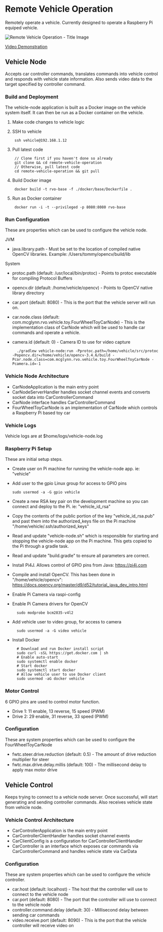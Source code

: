 # Remote Vehicle Operation
Remotely operate a vehicle. Currently designed to operate a Raspberry Pi equiped vehicle.

![Remote Vehicle Operation - Title Image](https://www.dropbox.com/s/6tshswvccgkknis/rvo_title.png)

[Video Demonstration](https://www.youtube.com/watch?v=Uds8QS7zHmM)

## Vehicle Node
Accepts car controller commands, translates commands into vehicle control and responds with vehicle state information. Also sends video data to the target specified by controller command.

### Build and Deployment
The vehicle-node application is built as a Docker image on the vehicle system itself. It can then be run as a Docker container on the vehicle.

1. Make code changes to vehicle logic
2. SSH to vehicle

        ssh vehicle@192.168.1.12

3. Pull latest code

	    // Clone first if you haven't done so already
        git clone && cd remote-vehicle-operation
        // Otherwise, pull latest code
        cd remote-vehicle-operation && git pull

4. Build Docker image
	
	    docker build -t rvo-base -f ./docker/base/Dockerfile .

5. Run as Docker container

	    docker run -i -t --privileged -p 8080:8080 rvo-base


### Run Configuration
These are properties which can be used to configure the vehicle node.

JVM
* java.library.path - Must be set to the location of compiled native OpenCV libraries. Example: /Users/tommy/opencv/build/lib

System
* protoc.path (default: /usr/local/bin/protoc) - Points to protoc executable for compiling Protocol Buffers
* opencv.dir (default: /home/vehicle/opencv) - Points to OpenCV native library directory
* car.port (default: 8080) - This is the port that the vehicle server will run on.
* car.node.class (default: com.mcglynn.rvo.vehicle.toy.FourWheelToyCarNode) - This is the implementation class of CarNode which will be used to handle car commands and operate a vehicle.
* camera.id (default: 0) - Camera ID to use for video capture

        ./gradlew vehicle-node:run -Pprotoc.path=/home/vehicle/src/protoc -Popencv.dir=/home/vehicle/opencv-3.4.6/build -Pcar.node.class=com.mcglynn.rvo.vehicle.toy.FourWheelToyCarNode -Pcamera.id=-1


### Vehicle Node Architecture

* CarNodeApplication is the main entry point
* CarNodeServerHandler handles socket channel events and converts socket data into CarControllerCommand
* CarNode interface handles CarControllerCommand
* FourWheelToyCarNode is an implementation of CarNode which controls a Raspberry Pi based toy car

### Vehicle Logs
Vehicle logs are at $home/logs/vehicle-node.log

### Raspberry Pi Setup
These are initial setup steps.

* Create user on Pi machine for running the vehicle-node app. ie: "vehicle"
* Add user to the gpio Linux group for access to GPIO pins

      sudo usermod -a -G gpio vehicle
    
* Create a new RSA key pair on the development machine so you can connect and deploy to the Pi. ie: "vehicle_id_rsa"
* Copy the contents of the public portion of the key "vehicle_id_rsa.pub" and past them into the authorized_keys file on the Pi machine "/home/vehicle/.ssh/authorized_keys"
* Read and update "vehicle-node.sh" which is responsible for starting and stopping the vehicle-node app on the Pi machine. This gets copied to the Pi through a gradle task.
* Read and update "build.gradle" to ensure all parameters are correct.
* Install Pi4J. Allows control of GPIO pins from Java: https://pi4j.com
* Compile and install OpenCV. This has been done in "/home/vehicle/opencv": https://docs.opencv.org/master/d9/d52/tutorial_java_dev_intro.html
* Enable Pi Camera via raspi-config
* Enable Pi Camera drivers for OpenCV

        sudo modprobe bcm2835-v4l2

* Add vehicle user to video group, for access to camera

        sudo usermod -a -G video vehicle

* Install Docker

        # Download and run Docker install script
        sudo curl -sSL https://get.docker.com | sh
        # Enable auto-start
        sudo systemctl enable docker
        # Start docker
        sudo systemctl start docker
        # Allow vehicle user to use Docker client
        sudo usermod -aG docker vehicle
    

### Motor Control
6 GPIO pins are used to control motor function.

* Drive 1: 11 enable, 13 reverse, 15 speed (PWM)
* Drive 2: 29 enable, 31 reverse, 33 speed (PWM)

### Configuration
These are system properties which can be used to configure the FourWheelToyCarNode

* fwtc.steer.drive.reduction (default: 0.5) - The amount of drive reduction multiplier for steer
* fwtc.max.drive.delay.millis (default: 100) - The millisecond delay to apply max motor drive


## Vehicle Control
Keeps trying to connect to a vehicle node server. Once successful, will start generating and sending controller commands. Also receives vehicle state from vehicle node.

### Vehicle Control Architecture

* CarControllerApplication is the main entry point
* CarControllerClientHandler handles socket channel events
* CarClientConfig is a configuration for CarControllerClientHandler
* CarController is an interface which exposes car commands via CarControllerCommand and handles vehicle state via CarData

### Configuration
These are system properties which can be used to configure the vehicle controller.

* car.host (default: localhost) - The host that the controller will use to connect to the vehicle node
* car.port (default: 8080) - The port that the controller will use to connect to the vehicle node
* controller.command.delay (default: 30) - Millisecond delay between sending car commands
* video.receive.port (default: 8090) - This is the port that the vehicle controller will receive video on
